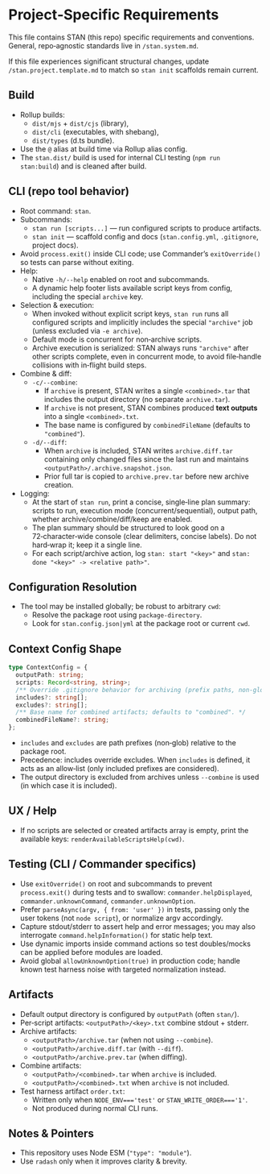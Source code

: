 # Project‑Specific Requirements

This file contains STAN (this repo) specific requirements and conventions.
General, repo‑agnostic standards live in `/stan.system.md`.

If this file experiences significant structural changes, update
`/stan.project.template.md` to match so `stan init` scaffolds remain current.

## Build

- Rollup builds:
  - `dist/mjs` + `dist/cjs` (library),
  - `dist/cli` (executables, with shebang),
  - `dist/types` (d.ts bundle).
- Use the `@` alias at build time via Rollup alias config.
- The `stan.dist/` build is used for internal CLI testing (`npm run stan:build`)
  and is cleaned after build.

## CLI (repo tool behavior)

- Root command: `stan`.
- Subcommands:
  - `stan run [scripts...]` — run configured scripts to produce artifacts.
  - `stan init` — scaffold config and docs (`stan.config.yml`, `.gitignore`,
    project docs).
- Avoid `process.exit()` inside CLI code; use Commander’s `exitOverride()` so
  tests can parse without exiting.
- Help:
  - Native `-h/--help` enabled on root and subcommands.
  - A dynamic help footer lists available script keys from config, including
    the special `archive` key.
- Selection & execution:
  - When invoked without explicit script keys, `stan run` runs all configured
    scripts and implicitly includes the special `"archive"` job (unless
    excluded via `-e archive`).
  - Default mode is concurrent for non‑archive scripts.
  - Archive execution is serialized: STAN always runs `"archive"` after other
    scripts complete, even in concurrent mode, to avoid file‑handle collisions
    with in‑flight build steps.
- Combine & diff:
  - `-c/--combine`:
    - If `archive` is present, STAN writes a single `<combined>.tar` that
      includes the output directory (no separate `archive.tar`).
    - If `archive` is not present, STAN combines produced **text outputs** into
      a single `<combined>.txt`.
    - The base name is configured by `combinedFileName` (defaults to
      `"combined"`).
  - `-d/--diff`:
    - When `archive` is included, STAN writes `archive.diff.tar` containing
      only changed files since the last run and maintains
      `<outputPath>/.archive.snapshot.json`.
    - Prior full tar is copied to `archive.prev.tar` before new archive
      creation.
- Logging:
  - At the start of `stan run`, print a concise, single‑line plan summary:
    scripts to run, execution mode (concurrent/sequential), output path,
    whether archive/combine/diff/keep are enabled.
  - The plan summary should be structured to look good on a 72‑character‑wide
    console (clear delimiters, concise labels). Do not hard‑wrap it; keep it a
    single line.
  - For each script/archive action, log `stan: start "<key>"` and
    `stan: done "<key>" -> <relative path>"`.

## Configuration Resolution

- The tool may be installed globally; be robust to arbitrary `cwd`:
  - Resolve the package root using `package-directory`.
  - Look for `stan.config.json|yml` at the package root or current `cwd`.

## Context Config Shape

```ts
type ContextConfig = {
  outputPath: string;
  scripts: Record<string, string>;
  /** Override .gitignore behavior for archiving (prefix paths, non‑globbing). */
  includes?: string[];
  excludes?: string[];
  /** Base name for combined artifacts; defaults to "combined". */
  combinedFileName?: string;
};
```

- `includes` and `excludes` are path prefixes (non‑glob) relative to the
  package root.
- Precedence: includes override excludes. When `includes` is defined, it acts
  as an allow‑list (only included prefixes are considered).
- The output directory is excluded from archives unless `--combine` is used
  (in which case it is included).

## UX / Help

- If no scripts are selected or created artifacts array is empty, print the
  available keys: `renderAvailableScriptsHelp(cwd)`.

## Testing (CLI / Commander specifics)

- Use `exitOverride()` on root and subcommands to prevent `process.exit()`
  during tests and to swallow:
  `commander.helpDisplayed`, `commander.unknownCommand`,
  `commander.unknownOption`.
- Prefer `parseAsync(argv, { from: 'user' })` in tests, passing only the user
  tokens (not `node script`), or normalize argv accordingly.
- Capture stdout/stderr to assert help and error messages; you may also
  interrogate `command.helpInformation()` for static help text.
- Use dynamic imports inside command actions so test doubles/mocks can be
  applied before modules are loaded.
- Avoid global `allowUnknownOption(true)` in production code; handle known
  test harness noise with targeted normalization instead.

## Artifacts

- Default output directory is configured by `outputPath` (often `stan/`).
- Per‑script artifacts: `<outputPath>/<key>.txt` combine stdout + stderr.
- Archive artifacts:
  - `<outputPath>/archive.tar` (when not using `--combine`).
  - `<outputPath>/archive.diff.tar` (with `--diff`).
  - `<outputPath>/archive.prev.tar` (when diffing).
- Combine artifacts:
  - `<outputPath>/<combined>.tar` when `archive` is included.
  - `<outputPath>/<combined>.txt` when `archive` is not included.
- Test harness artifact `order.txt`:
  - Written only when `NODE_ENV==='test'` or `STAN_WRITE_ORDER==='1'`.
  - Not produced during normal CLI runs.

## Notes & Pointers

- This repository uses Node ESM (`"type": "module"`).
- Use `radash` only when it improves clarity & brevity.
